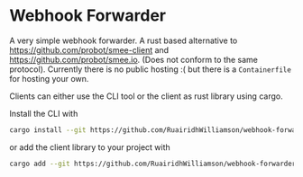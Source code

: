 # Webhook Forwarder

A very simple webhook forwarder. A rust based alternative to https://github.com/probot/smee-client and https://github.com/probot/smee.io. (Does not conform to the same protocol). Currently there is no public hosting :( but there is a `Containerfile` for hosting your own.

Clients can either use the CLI tool or the client as rust library using cargo.

Install the CLI with

```bash
cargo install --git https://github.com/RuairidhWilliamson/webhook-forwarder webhook-forwarder
```

or add the client library to your project with

```bash
cargo add --git https://github.com/RuairidhWilliamson/webhook-forwarder webhook-forwarder
```
